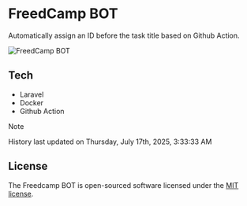 # FreedCamp BOT

Automatically assign an ID before the task title based on Github Action.

![FreedCamp BOT](https://repository-images.githubusercontent.com/737932867/7d34798b-2680-471c-b089-a78a718d3d6a)

## Tech

- Laravel
- Docker
- Github Action

> [!NOTE]  
> History last updated on Thursday, July 17th, 2025, 3:33:33 AM

## License

The Freedcamp BOT is open-sourced software licensed under the [MIT license](https://opensource.org/licenses/MIT).
